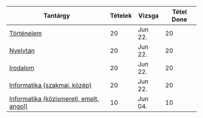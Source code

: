 Tantárgy | Tételek | Vizsga | Tétel Done
------------ | ------------ | ------------ | ------------
[Történelem](tortenelem/info) | 20 | Jun 22. | 20
[Nyelvtan](nyelvtan/info) | 20 | Jun 22. | 20
[Irodalom](irodalom/info) | 20 | Jun 22. | 20
[Informatika (szakmai, közép)](szakmaiinfo/info) | 20 | Jun 22. | 20
[Informatika (közismereti, emelt, angol)](infoemeltangol/info.md) | 10 | Jun 04. | 10
